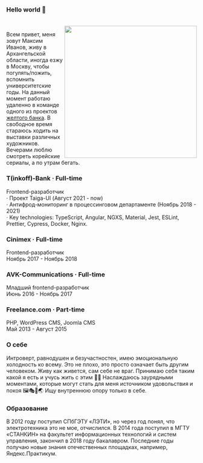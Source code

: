 ### Hello world 👋
<br>
<img src="https://scontent.cdninstagram.com/v/t51.29350-15/350659132_275552361672829_524325819732003687_n.jpg?stp=dst-jpg_e35&efg=eyJ2ZW5jb2RlX3RhZyI6ImltYWdlX3VybGdlbi43NTB4MTMzMy5zZHIuZjI5MzUwLmRlZmF1bHRfaW1hZ2UifQ&_nc_ht=scontent.cdninstagram.com&_nc_cat=101&_nc_ohc=EoqHcJrVokIQ7kNvgGqcTGa&_nc_gid=303fe9fa02eb4cc3813cbec15c26ab90&edm=ADDLYBMBAAAA&ccb=7-5&ig_cache_key=MzExNTU3NDI2MTA2NTkwOTgzNw%3D%3D.3-ccb7-5&oh=00_AYA0OXDo6owPKYfkm_tAZuwrjk9bWjlwq3VsipkkH3fJvw&oe=6700BBFE&_nc_sid=56bdfd" width="350" align="right">

Всем привет, меня зовут Максим Иванов, живу в Архангельской области, иногда езжу в Москву, чтобы погулять/пожить, вспомнить университетские годы. 
На данный момент работаю удаленно в команде одного из проектов <a href="https://en.wikipedia.org/wiki/T-Bank" target="_blank">желтого банка</a>. 
В свободное время стараюсь ходить на выставки различных художников. Вечерами люблю смотреть корейские сериалы, а по утрам бегать.

### T(inkoff)-Bank · Full-time
Frontend-разработчик <br>
· Проект Taiga-UI (Август 2021 - now) <br>
· Антифрод-мониторинг в процессинговом департаменте (Ноябрь 2018 - 2021)  <br>
· Key technologies: TypeScript, Angular, NGXS, Material, Jest, ESLint, Prettier, Cypress, Docker, Nginx.

### Cinimex · Full-time
Frontend-разработчик <br>
Ноябрь 2017 - Ноябрь 2018

### AVK-Communications · Full-time
Младший frontend-разработчик <br>
Июнь 2016 - Ноябрь 2017 

### Freelance.com · Part-time
PHP, WordPress CMS, Joomla CMS <br>
Май 2013 - Август 2015

### О себе

Интроверт, равнодушен и безучастностен, имею эмоциональную холодность ко всему. Это не плохо, это просто означает быть другим человеком. Живу как живется, сам себе не враг. Принимаю себя таким какой я есть и учусь жить с этим 🧘‍♂️ Наслаждаюсь заурядными моментами, которые могут стать для меня источником удовольствия и покоя 🖼🎭🏃🌏 Ищу внутреннюю опору только в себе.

### Образование

В 2012 году поступил СПбГЭТУ «ЛЭТИ», но через год понял, что электротехника это не мое, отчислился. В 2014 года поступил в МГТУ «СТАНКИН» на факультет информационных технологий и систем управления, закончил в 2018 году бакалавром. Последние годы получаю новые знания отечественных площадках, например, Яндекс.Практикум.
